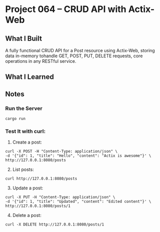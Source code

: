 # Project 064 – CRUD API with Actix-Web    

## What I Built
A fully functional CRUD API for a Post resource using Actix-Web, storing data in-memory tohandle GET, POST, PUT, DELETE requests, core operations in any RESTful service.

## What I Learned


## Notes

### Run the Server
```
cargo run
```

### Test It with curl:
1. Create a post:
```
curl -X POST -H "Content-Type: application/json" \
-d '{"id": 1, "title": "Hello", "content": "Actix is awesome"}' \
http://127.0.0.1:8080/posts
```

2. List posts:
```
curl http://127.0.0.1:8080/posts
```

3. Update a post:
```
curl -X PUT -H "Content-Type: application/json" \
-d '{"id": 1, "title": "Updated", "content": "Edited content"}' \
http://127.0.0.1:8080/posts/1
```

4. Delete a post:
```
curl -X DELETE http://127.0.0.1:8080/posts/1
```